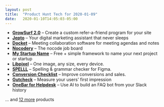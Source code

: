 ```yaml
---
layout: post
title:  "Product Hunt Tech for 2020-01-09"
date:   2020-01-10T14:05:03-05:00
---
```


* **[GrowSurf 2.0](https://www.producthunt.com/posts/growsurf-2-0?utm_campaign=producthunt-api&utm_medium=api&utm_source=Application%3A+Daily+Digest+RSS+%28ID%3A+3202%29)** – Create a custom refer-a-friend program for your site
* **[Jepto](https://www.producthunt.com/posts/jepto?utm_campaign=producthunt-api&utm_medium=api&utm_source=Application%3A+Daily+Digest+RSS+%28ID%3A+3202%29)** – Your digital marketing assistant that never sleeps
* **[Docket](https://www.producthunt.com/posts/docket-4?utm_campaign=producthunt-api&utm_medium=api&utm_source=Application%3A+Daily+Digest+RSS+%28ID%3A+3202%29)** – Meeting collaboration software for meeting agendas and notes
* **[Nocodery](https://www.producthunt.com/posts/nocodery?utm_campaign=producthunt-api&utm_medium=api&utm_source=Application%3A+Daily+Digest+RSS+%28ID%3A+3202%29)** – The nocode job board
* **[My Startup Name](https://www.producthunt.com/posts/my-startup-name?utm_campaign=producthunt-api&utm_medium=api&utm_source=Application%3A+Daily+Digest+RSS+%28ID%3A+3202%29)** – Free + simple framework to name your next project or startup
* **[Libpixel](https://www.producthunt.com/posts/libpixel-2?utm_campaign=producthunt-api&utm_medium=api&utm_source=Application%3A+Daily+Digest+RSS+%28ID%3A+3202%29)** – One image, any size, every device.
* **[SPELLL](https://www.producthunt.com/posts/spelll?utm_campaign=producthunt-api&utm_medium=api&utm_source=Application%3A+Daily+Digest+RSS+%28ID%3A+3202%29)** – Spelling & grammar checker for Figma.
* **[Conversion Checklist](https://www.producthunt.com/posts/conversion-checklist?utm_campaign=producthunt-api&utm_medium=api&utm_source=Application%3A+Daily+Digest+RSS+%28ID%3A+3202%29)** – Improve conversions and sales. 
* **[Gutcheck](https://www.producthunt.com/posts/gutcheck?utm_campaign=producthunt-api&utm_medium=api&utm_source=Application%3A+Daily+Digest+RSS+%28ID%3A+3202%29)** – Measure your users' first impression
* **[OneBar for Helpdesk](https://www.producthunt.com/posts/onebar-for-helpdesk?utm_campaign=producthunt-api&utm_medium=api&utm_source=Application%3A+Daily+Digest+RSS+%28ID%3A+3202%29)** – Use AI to build an FAQ bot from your Slack history

… and [12 more](https://www.producthunt.com/tech) products